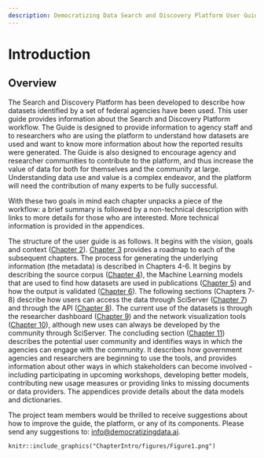 ```yaml
---
description: Democratizing Data Search and Discovery Platform User Guide
---
```


# Introduction

## Overview <a href="#sec-1-1" id="sec-1-1"></a>

The Search and Discovery Platform has been developed to describe how datasets identified by a set of federal agencies have been used. This user guide provides information about the Search and Discovery Platform workflow. The Guide is designed to provide information to agency staff and to researchers who are using the platform to understand how datasets are used and want to know more information about how the reported results were generated. The Guide is also designed to encourage agency and researcher communities to contribute to the platform, and thus increase the value of data for both for themselves and the community at large. Understanding data use and value is a complex endeavor, and the platform will need the contribution of many experts to be fully successful.&#x20;

With these two goals in mind each chapter unpacks a piece of the workflow: a brief summary is followed by a non-technical description with links to more details for those who are interested. More technical information is provided in the appendices.&#x20;

The structure of the user guide is as follows. It begins with the vision, goals and context ([Chapter 2](02-ChapterWeb.Rmd)). [Chapter 3](03-ChapterLinkage.Rmd) provides a roadmap to each of the subsequent chapters. The process for generating the underlying information (the metadata) is described in Chapters 4-6. It begins by describing the source corpus ([Chapter 4](04-ChapterDB.Rmd)), the Machine Learning models that are used to find how datasets are used in publications ([Chapter 5](05-ChapterParallel.Rmd)) and how the output is validated ([Chapter 6](06-ChapterViz.Rmd)). The following sections (Chapters 7-8) describe how users can access the data through SciServer ([Chapter 7](07-ChapterML.Rmd)) and through the API ([Chapter 8](08-TextChapter.Rmd)). The current use of the datasets is through the researcher dashboard ([Chapter 9](09-ChapterNetworks.Rmd)) and the network visualization tools ([Chapter 10](10-ChapterError.Rmd)), although new uses can always be developed by the community through SciServer. The concluding section ([Chapter 11](11-ChapterBiasFairness.Rmd)) describes the potential user community and identifies ways in which the agencies can engage with the community. It describes how government agencies and researchers are beginning to use the tools, and provides information about other ways in which stakeholders can become involved - including participating in upcoming workshops, developing better models, contributing new usage measures or providing links to missing documents or data providers. The appendices provide details about the data models and dictionaries.&#x20;



The project team members would be thrilled to receive suggestions about how to improve the guide, the platform, or any of its components. Please send any suggestions to: info@democratizingdata.ai.

```{r
knitr::include_graphics("ChapterIntro/figures/Figure1.png")
```

